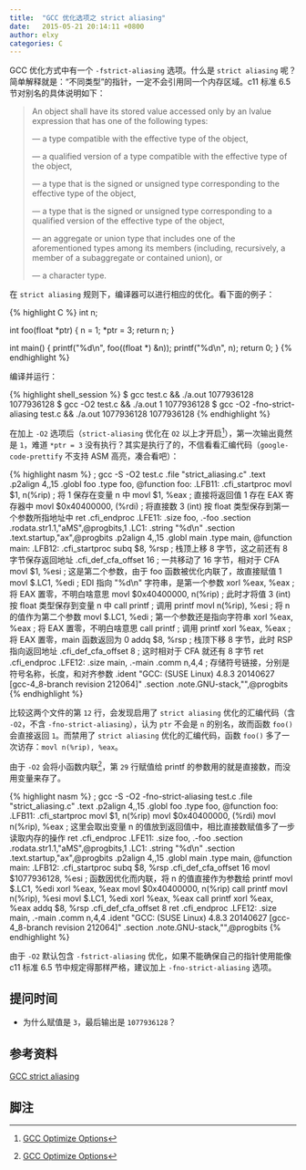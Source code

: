 ```yaml
---
title:  "GCC 优化选项之 strict aliasing"
date:   2015-05-21 20:14:11 +0800
author: elxy
categories: C
---
```


GCC 优化方式中有一个 `-fstrict-aliasing` 选项。什么是 `strict aliasing` 呢？简单解释就是：“不同类型”的指针，一定不会引用同一个内存区域。c11 标准 6.5 节对别名的具体说明如下：

> An object shall have its stored value accessed only by an lvalue expression that has one of the following types:
>
> — a type compatible with the effective type of the object,
>
> — a qualified version of a type compatible with the effective type of the object,
>
> — a type that is the signed or unsigned type corresponding to the effective type of the object,
>
> — a type that is the signed or unsigned type corresponding to a qualified version of the effective type of the object,
>
> — an aggregate or union type that includes one of the aforementioned types among its members (including, recursively, a member of a subaggregate or contained union), or
>
> — a character type.

在 `strict aliasing` 规则下，编译器可以进行相应的优化。看下面的例子：

{% highlight C %}
int n;

int foo(float *ptr)
{
      n = 1;
      *ptr = 3;
      return n;
}

int main()
{
      printf("%d\n", foo((float *) &n));
      printf("%d\n", n); 
      return 0;
}
{% endhighlight %}

编译并运行：

{% highlight shell_session %}
$ gcc test.c && ./a.out 
1077936128
1077936128
$ gcc -O2 test.c && ./a.out 
1
1077936128
$ gcc -O2 -fno-strict-aliasing test.c && ./a.out 
1077936128
1077936128
{% endhighlight %}

在加上 `-O2` 选项后（`strict-aliasing` 优化在 `O2` 以上才开启[^gcc_optimize_options]），第一次输出竟然是 `1`，难道 `*ptr = 3` 没有执行？其实是执行了的，不信看看汇编代码（`google-code-prettify` 不支持 ASM 高亮，凑合看吧）：

{% highlight nasm %}
; gcc -S -O2 test.c
        .file   "strict_aliasing.c"
        .text
        .p2align 4,,15
        .globl  foo
        .type   foo, @function
foo:
.LFB11:
        .cfi_startproc
        movl    $1, n(%rip) ; 将 1 保存在变量 n 中
        movl    $1, %eax ; 直接将返回值 1 存在 EAX 寄存器中
        movl    $0x40400000, (%rdi) ; 将直接数 3 (int) 按 float 类型保存到第一个参数所指地址中
        ret
        .cfi_endproc
.LFE11:
        .size   foo, .-foo
        .section        .rodata.str1.1,"aMS",@progbits,1
.LC1:
        .string "%d\n"
        .section        .text.startup,"ax",@progbits
        .p2align 4,,15
        .globl  main
        .type   main, @function
main:
.LFB12:
        .cfi_startproc
        subq    $8, %rsp ; 栈顶上移 8 字节，这之前还有 8 字节保存返回地址
        .cfi_def_cfa_offset 16 ; 一共移动了 16 字节，相对于 CFA
        movl    $1, %esi ; 这是第二个参数，由于 foo 函数被优化内联了，故直接赋值 1
        movl    $.LC1, %edi ; EDI 指向 "%d\n" 字符串，是第一个参数
        xorl    %eax, %eax ; 将 EAX 置零，不明白啥意思
        movl    $0x40400000, n(%rip) ; 此时才将值 3 (int) 按 float 类型保存到变量 n 中
        call    printf ; 调用 printf
        movl    n(%rip), %esi ; 将 n 的值作为第二个参数
        movl    $.LC1, %edi ; 第一个参数还是指向字符串
        xorl    %eax, %eax ; 将 EAX 置零，不明白啥意思
        call    printf ; 调用 printf
        xorl    %eax, %eax ; 将 EAX 置零，main 函数返回为 0
        addq    $8, %rsp ; 栈顶下移 8 字节，此时 RSP 指向返回地址
        .cfi_def_cfa_offset 8 ; 这时相对于 CFA 就还有 8 字节
        ret
        .cfi_endproc
.LFE12:
        .size   main, .-main
        .comm   n,4,4 ; 存储符号链接，分别是符号名称，长度，和对齐参数
        .ident  "GCC: (SUSE Linux) 4.8.3 20140627 [gcc-4_8-branch revision 212064]"
        .section        .note.GNU-stack,"",@progbits
{% endhighlight %}

比较这两个文件的第 `12` 行，会发现启用了 `strict aliasing` 优化的汇编代码（含 `-O2`，不含 `-fno-strict-aliasing`），认为 `ptr` 不会是 `n` 的别名，故而函数 `foo()` 会直接返回 `1`。而禁用了 `strict aliasing` 优化的汇编代码，函数 `foo()` 多了一次访存：`movl n(%rip), %eax`。

由于 `-O2` 会将小函数内联[^gcc_optimize_options]，第 `29` 行赋值给 printf 的参数用的就是直接数，而没用变量来存了。

{% highlight nasm %}
; gcc -S -O2 -fno-strict-aliasing test.c
        .file   "strict_aliasing.c"
        .text
        .p2align 4,,15
        .globl  foo
        .type   foo, @function
foo:
.LFB11:
        .cfi_startproc
        movl    $1, n(%rip)
        movl    $0x40400000, (%rdi)
        movl    n(%rip), %eax ; 这里会取出变量 n 的值放到返回值中，相比直接数赋值多了一步读取内存的操作
        ret
        .cfi_endproc
.LFE11:
        .size   foo, .-foo
        .section        .rodata.str1.1,"aMS",@progbits,1
.LC1:
        .string "%d\n"
        .section        .text.startup,"ax",@progbits
        .p2align 4,,15
        .globl  main
        .type   main, @function
main:
.LFB12:
        .cfi_startproc
        subq    $8, %rsp
        .cfi_def_cfa_offset 16
        movl    $1077936128, %esi ; 函数因优化而内联，将 n 的值直接作为参数给 printf
        movl    $.LC1, %edi
        xorl    %eax, %eax
        movl    $0x40400000, n(%rip)
        call    printf
        movl    n(%rip), %esi
        movl    $.LC1, %edi
        xorl    %eax, %eax
        call    printf
        xorl    %eax, %eax
        addq    $8, %rsp
        .cfi_def_cfa_offset 8
        ret
        .cfi_endproc
.LFE12:
        .size   main, .-main
        .comm   n,4,4
        .ident  "GCC: (SUSE Linux) 4.8.3 20140627 [gcc-4_8-branch revision 212064]"
        .section        .note.GNU-stack,"",@progbits
{% endhighlight %}

由于 `-O2` 默认包含 `-fstrict-aliasing` 优化，如果不能确保自己的指针使用能像 c11 标准 6.5 节中规定得那样严格，建议加上 `-fno-strict-aliasing` 选项。

提问时间
--------

* 为什么赋值是 `3`，最后输出是 `1077936128`？

参考资料
--------

[GCC strict aliasing][2]

脚注
----

 [^gcc_optimize_options]: [GCC Optimize Options][1] 

 [1]: https://gcc.gnu.org/onlinedocs/gcc/Optimize-Options.html

 [2]: http://www.dutor.net/index.php/2012/07/gcc-strict-aliasing/
